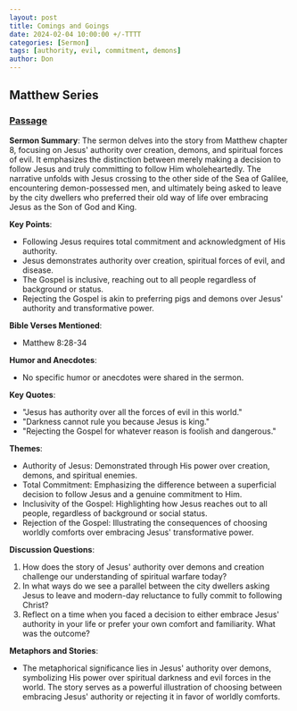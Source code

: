 ```yaml
---
layout: post
title: Comings and Goings
date: 2024-02-04 10:00:00 +/-TTTT
categories: [Sermon]
tags: [authority, evil, commitment, demons]
author: Don
---
```

## Matthew Series

### [Passage](https://www.stepbible.org/?q=version=ESV@reference=Matt.8&options=HVNUG)

**Sermon Summary**:
The sermon delves into the story from Matthew chapter 8, focusing on Jesus' authority over creation, demons, and spiritual forces of evil. It emphasizes the distinction between merely making a decision to follow Jesus and truly committing to follow Him wholeheartedly. The narrative unfolds with Jesus crossing to the other side of the Sea of Galilee, encountering demon-possessed men, and ultimately being asked to leave by the city dwellers who preferred their old way of life over embracing Jesus as the Son of God and King.

**Key Points**:
- Following Jesus requires total commitment and acknowledgment of His authority.
- Jesus demonstrates authority over creation, spiritual forces of evil, and disease.
- The Gospel is inclusive, reaching out to all people regardless of background or status.
- Rejecting the Gospel is akin to preferring pigs and demons over Jesus' authority and transformative power.

**Bible Verses Mentioned**:
- Matthew 8:28-34

**Humor and Anecdotes**:
- No specific humor or anecdotes were shared in the sermon.

**Key Quotes**:
- "Jesus has authority over all the forces of evil in this world."
- "Darkness cannot rule you because Jesus is king."
- "Rejecting the Gospel for whatever reason is foolish and dangerous."

**Themes**:
- Authority of Jesus: Demonstrated through His power over creation, demons, and spiritual enemies.
- Total Commitment: Emphasizing the difference between a superficial decision to follow Jesus and a genuine commitment to Him.
- Inclusivity of the Gospel: Highlighting how Jesus reaches out to all people, regardless of background or social status.
- Rejection of the Gospel: Illustrating the consequences of choosing worldly comforts over embracing Jesus' transformative power.

**Discussion Questions**:
1. How does the story of Jesus' authority over demons and creation challenge our understanding of spiritual warfare today?
2. In what ways do we see a parallel between the city dwellers asking Jesus to leave and modern-day reluctance to fully commit to following Christ?
3. Reflect on a time when you faced a decision to either embrace Jesus' authority in your life or prefer your own comfort and familiarity. What was the outcome?

**Metaphors and Stories**:
- The metaphorical significance lies in Jesus' authority over demons, symbolizing His power over spiritual darkness and evil forces in the world. The story serves as a powerful illustration of choosing between embracing Jesus' authority or rejecting it in favor of worldly comforts.
